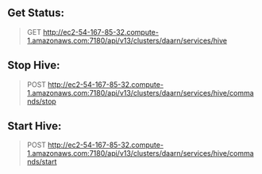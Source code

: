 ## Get Status:
> GET http://ec2-54-167-85-32.compute-1.amazonaws.com:7180/api/v13/clusters/daarn/services/hive
  
## Stop Hive:
> POST http://ec2-54-167-85-32.compute-1.amazonaws.com:7180/api/v13/clusters/daarn/services/hive/commands/stop
  
## Start Hive:
> POST http://ec2-54-167-85-32.compute-1.amazonaws.com:7180/api/v13/clusters/daarn/services/hive/commands/start